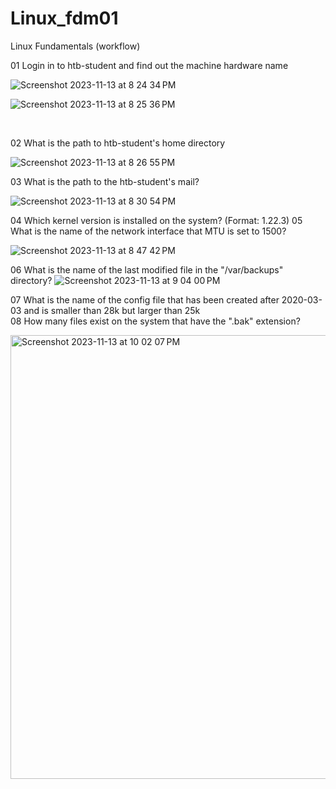 # Linux_fdm01
Linux Fundamentals (workflow)

01 Login in to htb-student and find out the machine hardware name 

![Screenshot 2023-11-13 at 8 24 34 PM](https://github.com/younis1234-png/Linux_fdm01/assets/73474252/6c36d6bc-20cb-4f4d-b6ba-56363a882795)

![Screenshot 2023-11-13 at 8 25 36 PM](https://github.com/younis1234-png/Linux_fdm01/assets/73474252/2f7fa303-b5ba-4949-86c2-ff8a68c416e0)

<br/>

02 What is the path to htb-student's home directory

![Screenshot 2023-11-13 at 8 26 55 PM](https://github.com/younis1234-png/Linux_fdm01/assets/73474252/188d7022-5b73-400a-817e-3030d967f9cd)

03 What is the path to the htb-student's mail?

![Screenshot 2023-11-13 at 8 30 54 PM](https://github.com/younis1234-png/Linux_fdm01/assets/73474252/fda567ff-e83d-433d-aff9-824373ea2d9c)

04 Which kernel version is installed on the system? (Format: 1.22.3)
05 What is the name of the network interface that MTU is set to 1500?

![Screenshot 2023-11-13 at 8 47 42 PM](https://github.com/younis1234-png/Linux_fdm01/assets/73474252/8e3d69da-762e-477e-9bf6-b706f87c8489)

06 What is the name of the last modified file in the "/var/backups" directory?
![Screenshot 2023-11-13 at 9 04 00 PM](https://github.com/younis1234-png/Linux_fdm01/assets/73474252/fcc2f38f-9c07-496a-a0c0-2bc8ded464e8)

07 What is the name of the config file that has been created after 2020-03-03 and is smaller than 28k but larger than 25k
<br/>
08 How many files exist on the system that have the ".bak" extension?

<img width="710" alt="Screenshot 2023-11-13 at 10 02 07 PM" src="https://github.com/younis1234-png/Linux_fdm01/assets/73474252/93297831-6020-4d88-a72b-813771404268">

<br/>


